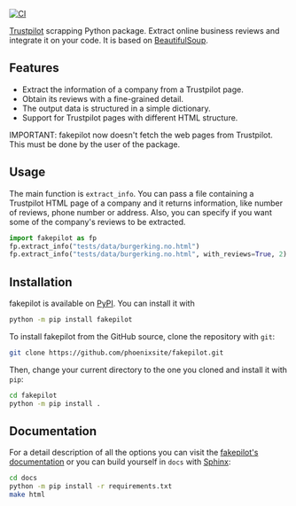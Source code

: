 [![CI](https://github.com/phoenixsite/fakepilot/actions/workflows/ci.yml/badge.svg)](https://github.com/phoenixsite/fakepilot/actions?query=workflow%3ACI)


[Trustpilot](https://www.trustpilot.com/) scrapping Python package.
Extract online business reviews and integrate it on your code.
It is based on [BeautifulSoup](https://www.crummy.com/software/BeautifulSoup/).

## Features
* Extract the information of a company from a Trustpilot page.
* Obtain its reviews with a fine-grained detail.
* The output data is structured in a simple dictionary.
* Support for Trustpilot pages with different HTML structure.

IMPORTANT: fakepilot now doesn't fetch the web pages from Trustpilot. This must be done by the user of the package.

## Usage

The main function is ``extract_info``. You can pass a file containing a Trustpilot HTML page of a company and it returns information, like number
of reviews, phone number or address. Also, you can specify if you want
some of the company's reviews to be extracted.

```python
import fakepilot as fp
fp.extract_info("tests/data/burgerking.no.html")
fp.extract_info("tests/data/burgerking.no.html", with_reviews=True, 2)
```

## Installation

fakepilot is available on [PyPI](https://pypi.org/project/fakepilot/). You can install it with

```bash
python -m pip install fakepilot
```

To install fakepilot from the GitHub source, clone the repository with `git`:

```bash
git clone https://github.com/phoenixsite/fakepilot.git
```

Then, change your current directory to the one you cloned and install it with `pip`:

```bash
cd fakepilot
python -m pip install .
```

## Documentation

For a detail description of all the options you can visit the [fakepilot's
documentation](https://fakepilot.readthedocs.io/)
or you can build yourself
in ``docs`` with [Sphinx](https://www.sphinx-doc.org/en/master/):

```bash
cd docs
python -m pip install -r requirements.txt
make html
```
